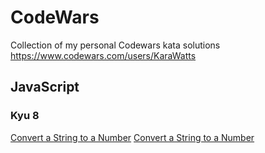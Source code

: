 # CodeWars
Collection of my personal Codewars kata solutions
https://www.codewars.com/users/KaraWatts

## JavaScript
### Kyu 8
<a href=https://github.com/KaraWatts/CodeWars/tree/main/JavaScript/kyu-8/Convert_a_string_to_a_Number target="blank">Convert a String to a Number</a>
<a href=https://github.com/KaraWatts/CodeWars/tree/main/JavaScript/kyu-8/Counting_Sheep target="blank">Convert a String to a Number</a>
